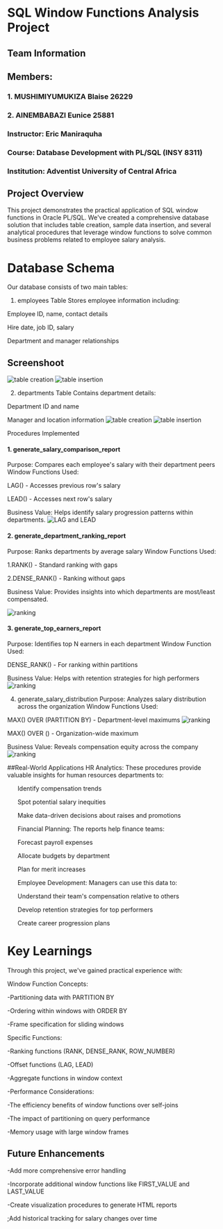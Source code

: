 # SQL Window Functions Analysis Project

## Team Information
## Members:

### 1. MUSHIMIYUMUKIZA Blaise 26229 
### 2. AINEMBABAZI Eunice  25881

### Instructor: Eric Maniraquha

### Course: Database Development with PL/SQL (INSY 8311)

### Institution: Adventist University of Central Africa

## Project Overview
This project demonstrates the practical application of SQL window functions in Oracle PL/SQL. We've created a comprehensive database solution that includes table creation, sample data insertion, and several analytical procedures that leverage window functions to solve common business problems related to employee salary analysis.



# Database Schema
Our database consists of two main tables:

1. employees Table
Stores employee information including:

Employee ID, name, contact details

Hire date, job ID, salary

Department and manager relationships
## Screenshoot
![table creation](1.jpg)
![table insertion](5.jpg)

2. departments Table
Contains department details:

Department ID and name

Manager and location information
![table creation](3.jpg)
![table insertion](4.png)

Procedures Implemented
#### 1. generate_salary_comparison_report
Purpose: Compares each employee's salary with their department peers
Window Functions Used:

LAG() - Accesses previous row's salary

LEAD() - Accesses next row's salary

Business Value: Helps identify salary progression patterns within departments.
![LAG and LEAD](41.png)

#### 2. generate_department_ranking_report
Purpose: Ranks departments by average salary
Window Functions Used:

<P>1.RANK() - Standard ranking with gaps</P>
<p>2.DENSE_RANK() - Ranking without gaps</p>
Business Value: Provides insights into which departments are most/least compensated.<br>

![ranking](42.png)

#### 3. generate_top_earners_report
Purpose: Identifies top N earners in each department
Window Function Used:

DENSE_RANK() - For ranking within partitions

Business Value: Helps with retention strategies for high performers
![ranking](43.png)

4. generate_salary_distribution
Purpose: Analyzes salary distribution across the organization
Window Functions Used:

MAX() OVER (PARTITION BY) - Department-level maximums
![ranking](44.png)

MAX() OVER () - Organization-wide maximum

Business Value: Reveals compensation equity across the company
![ranking](45.png)



##Real-World Applications
HR Analytics: These procedures provide valuable insights for human resources departments to:
<ol>
  Identify compensation trends

Spot potential salary inequities

Make data-driven decisions about raises and promotions

Financial Planning: The reports help finance teams:

Forecast payroll expenses

Allocate budgets by department

Plan for merit increases

Employee Development: Managers can use this data to:

Understand their team's compensation relative to others

Develop retention strategies for top performers

Create career progression plans
</ol>



# Key Learnings
Through this project, we've gained practical experience with:

Window Function Concepts:

-Partitioning data with PARTITION BY

-Ordering within windows with ORDER BY

-Frame specification for sliding windows

Specific Functions:

-Ranking functions (RANK, DENSE_RANK, ROW_NUMBER)

-Offset functions (LAG, LEAD)

-Aggregate functions in window context

-Performance Considerations:

-The efficiency benefits of window functions over self-joins

-The impact of partitioning on query performance

-Memory usage with large window frames


## Future Enhancements
-Add more comprehensive error handling

-Incorporate additional window functions like FIRST_VALUE and LAST_VALUE

-Create visualization procedures to generate HTML reports

;Add historical tracking for salary changes over time


